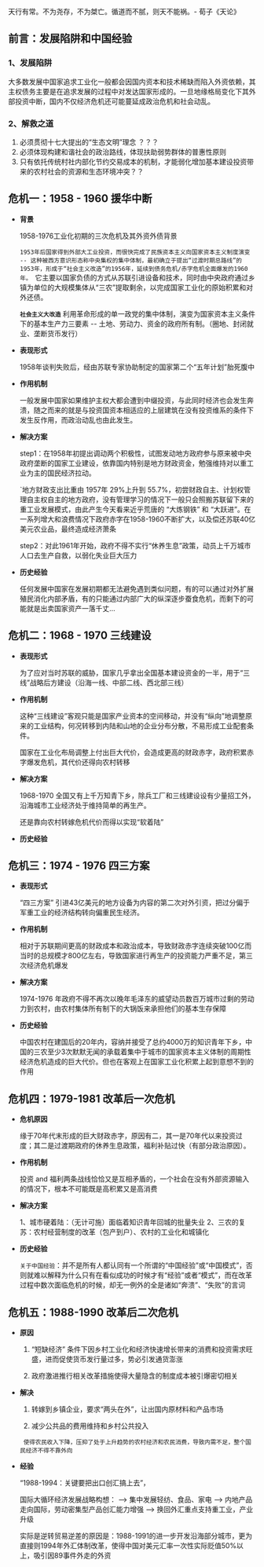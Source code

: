 天行有常。不为尧存，不为桀亡。循道而不腻，则天不能祸。- 荀子《天论》

## 前言：发展陷阱和中国经验

###  1、发展陷阱

大多数发展中国家追求工业化一般都会因国内资本和技术稀缺而陷入外资依赖，其主权债务主要是在追求发展的过程中对发达国家形成的。一旦地缘格局变化下其外部投资中断，国内不仅经济危机还可能蔓延成政治危机和社会动乱。

### 2、解救之道

1.  必须贯彻十七大提出的“生态文明”理念 ？？？
2.  必须体现构建和谐社会的政治路线，体现扶助弱势群体的普惠性原则
3.  只有依托传统村社内部化节约交易成本的机制，才能弱化增加基本建设投资带来的农村社会的资源和生态环境冲突？？

## 危机一：1958 - 1960 援华中断

-  **背景**

	1958-1976工业化初期的三次危机及其外资外债背景
	
	`1953年后国家得到外部大工业投资，而很快完成了民族资本主义向国家资本主义制度演变 -- 这种被西方意识形态称中央集权的集中体制，最初确立于提出“过渡时期总路线”的1953年，形成于“社会主义改造”的1956年，延续到债务危机/赤字危机全面爆发的1960年。
	`它主要以国家负债的方式从苏联引进设备和技术，同时由中央政府通过乡镇为单位的大规模集体从“三农”提取剩余，以完成国家工业化的原始积累和对外还债。
	
	**`社会主义大改造`** 利用革命形成的单一政党的集中体制，演变为国家资本主义条件下的基本生产力三要素 -- 土地、劳动力、资金的政府所有制。（圈地、封闭就业、垄断货币发行）

-  **表现形式**

	1958年谈判失败后，经由苏联专家协助制定的国家第二个“五年计划”胎死腹中

-  **作用机制**

    一般发展中国家如果维护主权大都会遭到中缀投资，与此同时经济也会发生奔溃，随之而来的就是与投资国资本相适应的上层建筑在没有投资维系的条件下发生反作用，而政治动乱也由此发生。

-  **解决方案**

	step1：在1958年初提出调动两个积极性，试图发动地方政府参与原来被中央政府垄断的国家工业建设，依靠国内特别是地方财政资金，勉强维持对以重工业为主的国民经济拉动。
	
	`地方财政支出比重由 1957年 29%上升到 55.7%，初尝财政自主、计划权管理自主权自主的地方政府，没有管理学习的情况下一般只会照搬苏联留下来的重工业发展模式，由此产生今天看来近乎荒唐的 “大炼钢铁” 和 “大跃进”。在一系列增大和浪费情况下政府赤字在1958-1960不断扩大，以及偿还苏联40亿美元农业品，最终造成经济萧条
	
	step2：对此1961年开始，政府不得不实行“休养生息”政策，动员上千万城市人口去生产自救，以弱化失业巨大压力


-  **历史经验**

	任何发展中国家在发展初期都无法避免遇到类似问题，有的可以通过对外扩展殖民消化内部矛盾，有的只能通过内部广大的纵深逐步蚕食危机，而剩下的可能就是出卖国家资产一落千丈...

## 危机二：1968 - 1970 三线建设

 -  **表现形式**

	为了应对当时苏联的威胁，国家几乎拿出全国基本建设资金的一半，用于“三线”战略后方建设（沿海一线、中部二线、西北部三线）


-  **作用机制**

	这种“三线建设”客观只能是国家产业资本的空间移动，并没有“纵向”地调整原来的工业结构，何况转移到内陆和山地的企业分布分散，不易形成工业配套条件。
	
	国家在工业化布局调整上付出巨大代价，会造成更高的财政赤字，政府积累赤字爆发危机，其代价还得向农村转移


-  **解决方案**

	1968-1970 全国又有上千万知青下乡，除兵工厂和三线建设设有少量招工外，沿海城市工业经济处于维持简单的再生产。
	
	还是靠向农村转嫁危机代价而得以实现“软着陆”


-  **历史经验**


## 危机三：1974 - 1976 四三方案

- **表现形式**

	“四三方案” 引进43亿美元的地方设备为内容的第二次对外引资，把过分偏于军重工业的经济结构转向偏重民生经济。

- **作用机制**

	相对于苏联期间更高的财政成本和政治成本，导致财政赤字连续突破100亿而当时的总规模才800亿左右，导致国家进行再生产的投资能力严重不足，第三次经济危机爆发

-  **解决方案**

	1974-1976 年政府不得不再次以晚年毛泽东的威望动员数百万城市过剩的劳动力到农村，由农村集体所有制下的大锅饭来承担他们的基本生存保障

-  **历史经验**

	中国农村在建国后的20年内，容纳并接受了总约4000万的知识青年下乡，中国的三农至少3次默默无闻的承载着集中于城市的国家资本主义体制的周期性经济危机造成的巨大代价。但也在客观上在国家工业化积累上起到意想不到的作用


## 危机四：1979-1981 改革后一次危机

-  **危机原因**

	缘于70年代末形成的巨大财政赤字，原因有二，其一是70年代以来投资过度；其二是过渡期政府的休养生息政策，福利补贴过快（有部分政治原因）。

-  **作用机制**

	投资 and 福利两条战线恰恰又是互相矛盾的，一个社会在没有外部资源输入的情况下，根本不可能既是高积累又是高消费

-  **解决方案**

	1、城市硬着陆：（无计可施）面临着知识青年回城的批量失业
	2、三农的复苏：农村经营制度的改革（包产到户）、农村的工业化和城镇化

- **历史经验**

	`关于中国经验`：并不是所有人都认同有一个所谓的“中国经验”或“中国模式”，否则就难以解释为什么只有在看似成功的时候才有“经验”或者“模式”，而在改革过程中数次面临危机的时候，却无一例外的全是诸如“奔溃”、“失败”的言词

## 危机五：1988-1990 改革后二次危机

-  **原因**

	1.  “短缺经济” 条件下因乡村工业化和经济快速增长带来的消费和投资需求旺盛，进而促使货币发行量过多，势必引发通货澎涨
	   
	2.  政府激进推行相关改革措施使得大量隐含的制度成本被引爆密切相关


- **解决**

	1.  转嫁到乡镇企业，要求“两头在外”，让出国内原材料和产品市场
	   
	2.  减少公共品的费用维持和乡村公共投入 
	   
	   使得农民收入下降，压抑了处于上升趋势的农村经济和农民消费，导致内需不足，整个国民经济不得不靠外向

-  **经验**

	“1988-1994：关键要把出口创汇搞上去”，
	
	国际大循环经济发展战略构想：
		--> 集中发展轻纺、食品、家电 
		--> 内地产品走向国际，劳动密集型产品创汇能力增强
		--> 换回外汇重点支持重工业，产业升级
	
	实际是逆转贸易逆差的原因是：1988-1991的进一步开发沿海部分城市，更为直接则1994年外汇体制改革，使得中国对美元汇率一次性实际贬值50%以上，吸引因89事件外走的外资


